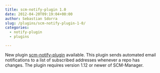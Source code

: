 ```yaml
---
title: scm-notify-plugin 1.0
date: 2012-04-20T09:19:04+00:00
author: Sebastian Sdorra
slug: /plugins/scm-notify-plugin-1-0/
categories:
  - notify-plugin
  - plugins

---
```

New plugin <a title="scm-notify-plugin" href="https://bitbucket.org/sdorra/scm-notify-plugin" target="_blank">scm-notify-plugin</a> available. This plugin sends automated email notifications to a list of subscribed addresses whenever a repo has changes. The plugin requires version 1.12 or newer of SCM-Manager.

